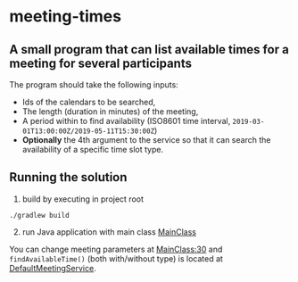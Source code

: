 # meeting-times
## A small program that can list available times for a meeting for several participants
The program should take the following inputs:
- Ids of the calendars to be searched,
- The length (duration in minutes) of the meeting,
- A period within to find availability (ISO8601 time interval, `2019-03-01T13:00:00Z/2019-05-11T15:30:00Z`)
- **Optionally** the 4th argument to the service so that it can search the
availability of a specific time slot type.

## Running the solution

1. build by executing in project root

```shell
./gradlew build
```

2. run Java application with main class [MainClass](src/main/java/org/MainClass.java)

You can change meeting parameters at [MainClass:30](src/main/java/org/MainClass.java)
and `findAvailableTime()` (both with/without type) is located
at [DefaultMeetingService](src/main/java/org/service/DefaultMeetingService.java). 
